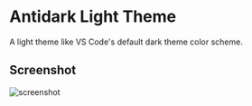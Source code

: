 # Antidark Light Theme

A light theme like VS Code's default dark theme color scheme.


## Screenshot

![screenshot](https://github.com/planifolia/vscode-theme-antidark/blob/images/screenshots/screenshot_Light+.png)
